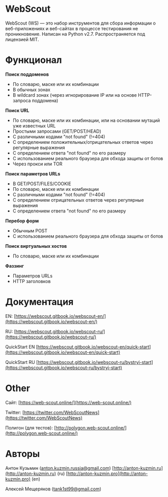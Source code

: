 # WebScout
WebScout (WS) — это набор инструментов для сбора информации о веб-приложениях и веб-сайтах в процессе
тестирования не проникновение. 
Написан на Python v2.7. Распространяется под лицензией MIT.

# Функционал
**Поиск поддоменов** 
* По словарю, маске или их комбинации
* В обычных зонах
* В wildcard зонах (через игнорирование IP или на основе HTTP-запроса поддомена)

**Поиск URL**
* По словарю, маске или их комбинации, или на основании мутаций уже известных URL
* Простыми запросами (GET/POST/HEAD)
* С различными кодами "not found" (!=404)
* С определением положительных/отрицательных ответов через регулярные выражения
* С определением ответа "not found" по его размеру
* С использованием реального браузера для обхода защиты от ботов 
* Через прокси или TOR

**Поиск параметров URLs**
* В GET/POST/FILES/COOKIE
* По словарю, маске или их комбинации
* С различными кодами "not found" (!=404)
* С определением отрицательных ответов через регулярные выражения
* С определением ответа "not found" по его размеру

**Перебор форм**
* Обычным POST
* С использованием реального браузера для обхода защиты от ботов

**Поиск виртуальных хостов**
* По словарю, маске или их комбинации

**Фаззинг**
* Параметров URLs 
* HTTP заголовков 

# Документация
EN: [https://webscout.gitbook.io/webscout-en/](https://webscout.gitbook.io/webscout-en/)

RU: [https://webscout.gitbook.io/webscout-ru/](https://webscout.gitbook.io/webscout-ru/)

QuickStart EN [https://webscout.gitbook.io/webscout-en/quick-start](https://webscout.gitbook.io/webscout-en/quick-start)

QuickStart RU [https://webscout.gitbook.io/webscout-ru/bystryi-start](https://webscout.gitbook.io/webscout-ru/bystryi-start) 

# Other
Сайт: [https://web-scout.online/](https://web-scout.online/)

Twitter: [https://twitter.com/WebScoutNews](https://twitter.com/WebScoutNews)

Полигон (для тестов): [http://polygon.web-scout.online/](http://polygon.web-scout.online/) 

# Авторы
Антон Кузьмин (anton.kuzmin.russia@gmail.com) [http://anton-kuzmin.ru](http://anton-kuzmin.ru) (ru) [http://anton-kuzmin.pro](http://anton-kuzmin.pro) (en)

Алексей Мещеряков (tank1st99@gmail.com)

